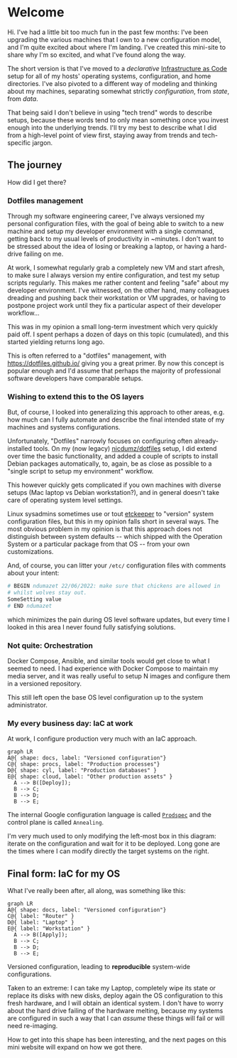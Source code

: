 # Welcome

Hi. I've had a little bit too much fun in the past few months: I've been upgrading the various
machines that I own to a new configuration model, and I'm quite excited about where I'm landing.
I've created this mini-site to share why I'm so excited, and what I've found along the way.

The short version is that I've moved to a _declarative_
[Infrastructure as Code](https://en.wikipedia.org/wiki/Infrastructure_as_code) setup for all of my
hosts' operating systems, configuration, and home directories. I've also pivoted to a different way
of modeling and thinking about my machines, separating somewhat strictly _configuration_, from
_state_, from _data_.

That being said I don't believe in using "tech trend" words to describe setups, because these words
tend to only mean something once you invest enough into the underlying trends. I'll try my best to
describe what I did from a high-level point of view first, staying away from trends and
tech-specific jargon.

## The journey

How did I get there?

### Dotfiles management

Through my software engineering career, I've always versioned my personal configuration files, with
the goal of being able to switch to a new machine and setup my developer environment with a single
command, getting back to my usual levels of productivity in ~minutes. I don't want to be stressed
about the idea of losing or breaking a laptop, or having a hard-drive failing on me.

At work, I somewhat regularly grab a completely new VM and start afresh, to make sure I always
version my entire configuration, and test my setup scripts regularly. This makes me rather content
and feeling "safe" about my developer environment. I've witnessed, on the other hand, many
colleagues dreading and pushing back their workstation or VM upgrades, or having to postpone project
work until they fix a particular aspect of their developer workflow...

This was in my opinion a small long-term investment which very quickly paid off. I spent perhaps a
dozen of days on this topic (cumulated), and this started yielding returns long ago.

This is often referred to a "dotfiles" management, with https://dotfiles.github.io/ giving you a
great primer. By now this concept is popular enough and I'd assume that perhaps the majority of
professional software developers have comparable setups.

### Wishing to extend this to the OS layers

But, of course, I looked into generalizing this approach to other areas, e.g. how much can I fully
automate and describe the final intended state of my machines and systems configurations.

Unfortunately, "Dotfiles" narrowly focuses on configuring often already-installed tools. On my (now
legacy) [nicdumz/dotfiles](https://github.com/nicdumz/dotfiles) setup, I did extend over time the
basic functionality, and added a couple of scripts to install Debian packages automatically, to,
again, be as close as possible to a "single script to setup my environment" workflow.

This however quickly gets complicated if you own machines with diverse setups (Mac laptop vs Debian
workstation?), and in general doesn't take care of operating system level settings.

Linux sysadmins sometimes use or tout [etckeeper](https://wiki.archlinux.org/title/Etckeeper) to
"version" system configuration files, but this in my opinion falls short in several ways. The most
obvious problem in my opinion is that this approach does not distinguish between system defaults --
which shipped with the Operation System or a particular package from that OS -- from your own
customizations.

And, of course, you can litter your `/etc/` configuration files with comments about your intent:

```py title="/etc/ssh/ssh_config"
# BEGIN ndumazet 22/06/2022: make sure that chickens are allowed in
# whilst wolves stay out.
SomeSetting value
# END ndumazet
```

which minimizes the pain during OS level software updates, but every time I looked in this area I
never found fully satisfying solutions.

### Not quite: Orchestration

Docker Compose, Ansible, and similar tools would get close to what I seemed to need. I had
experience with Docker Compose to maintain my media server, and it was really useful to setup N
images and configure them in a versioned repository.

This still left open the base OS level configuration up to the system administrator.

### My every business day: IaC at work

At work, I configure production very much with an IaC approach.

```mermaid
graph LR
A@{ shape: docs, label: "Versioned configuration"}
C@{ shape: procs, label: "Production processes"}
D@{ shape: cyl, label: "Production databases" }
E@{ shape: cloud, label: "Other production assets" }
  A --> B([Deploy]);
  B --> C;
  B --> D;
  B --> E;
```

The internal Google configuration language is called
[`Prodspec`](https://www.usenix.org/publications/loginonline/prodspec-and-annealing-intent-based-actuation-google-production)
and the control plane is called `Annealing`.

I'm very much used to only modifying the left-most box in this diagram: iterate on the configuration
and wait for it to be deployed. Long gone are the times where I can modify directly the target
systems on the right.

## Final form: IaC for my OS

What I've really been after, all along, was something like this:

```mermaid
graph LR
A@{ shape: docs, label: "Versioned configuration"}
C@{ label: "Router" }
D@{ label: "Laptop" }
E@{ label: "Workstation" }
  A --> B([Apply]);
  B --> C;
  B --> D;
  B --> E;
```

Versioned configuration, leading to **reproducible** system-wide configurations.

Taken to an extreme: I can take my Laptop, completely wipe its state or replace its disks with new
disks, deploy again the OS configuration to this fresh hardware, and I will obtain an identical
system. I don't have to worry about the hard drive failing of the hardware melting, because my
systems are configured in such a way that I can _assume_ these things will fail or will need
re-imaging.

How to get into this shape has been interesting, and the next pages on this mini website will expand
on how we got there.
